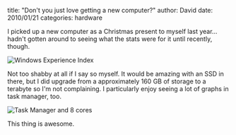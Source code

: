 
title: "Don't you just love getting a new computer?"
author: David
date: 2010/01/21
categories: hardware

I picked up a new computer as a Christmas present to myself last year… hadn't gotten around to seeing what the stats were for it until recently, though. 

![Windows Experience Index](http://www.mohundro.com/blog/content/binary/WindowsLiveWriter/Dontyoujustlovegettinganewcomputer_13350/image_2.png)

Not too shabby at all if I say so myself. It would be amazing with an SSD in there, but I did upgrade from a approximately 160 GB of storage to a terabyte so I'm not complaining. I particularly enjoy seeing a lot of graphs in task manager, too. 

![Task Manager and 8 cores](http://www.mohundro.com/blog/content/binary/WindowsLiveWriter/Dontyoujustlovegettinganewcomputer_13350/image_4.png)
 
This thing is awesome.

